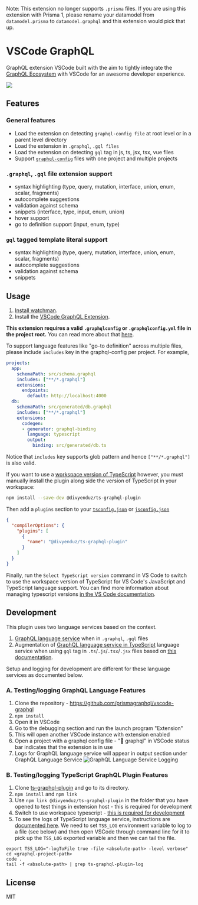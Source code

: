 Note: This extension no longer supports `.prisma` files. If you are using this extension with Prisma 1, please rename your datamodel from `datamodel.prisma` to `datamodel.graphql` and this extension would pick that up. 

# VSCode GraphQL

GraphQL extension VSCode built with the aim to tightly integrate the [GraphQL Ecosystem](https://www.prisma.io/docs/graphql-ecosystem/) with VSCode for an awesome developer experience.

![](https://camo.githubusercontent.com/97dc1080d5e6883c4eec3eaa6b7d0f29802e6b4b/687474703a2f2f672e7265636f726469742e636f2f497379504655484e5a342e676966)

## Features

### General features

- Load the extension on detecting `graphql-config file` at root level or in a parent level directory
- Load the extension in `.graphql`, `.gql files`
- Load the extension on detecting `gql` tag in js, ts, jsx, tsx, vue files
- Support [`graphql-config`](https://github.com/prismagraphql/graphql-config) files with one project and multiple projects

### `.graphql`, `.gql` file extension support

- syntax highlighting (type, query, mutation, interface, union, enum, scalar, fragments)
- autocomplete suggestions
- validation against schema
- snippets (interface, type, input, enum, union)
- hover support
- go to definition support (input, enum, type)

### `gql` tagged template literal support

- syntax highlighting (type, query, mutation, interface, union, enum, scalar, fragments)
- autocomplete suggestions
- validation against schema
- snippets

## Usage

1. [Install watchman](https://facebook.github.io/watchman/docs/install.html).
2. Install the [VSCode GraphQL Extension](https://marketplace.visualstudio.com/items?itemName=Prisma.vscode-graphql).

**This extension requires a valid `.graphqlconfig` or `.graphqlconfig.yml` file in the project root.** You can read more about that [here](https://github.com/prismagraphql/graphql-config).

To support language features like "go-to definition" across multiple files, please include `includes` key in the graphql-config per project. For example,

```yaml
projects:
  app:
    schemaPath: src/schema.graphql
    includes: ["**/*.graphql"]
    extensions:
      endpoints:
        default: http://localhost:4000
  db:
    schemaPath: src/generated/db.graphql
    includes: ["**/*.graphql"]
    extensions:
      codegen:
      - generator: graphql-binding
        language: typescript
        output:
          binding: src/generated/db.ts
```

Notice that `includes` key supports glob pattern and hence
`["**/*.graphql"]` is also valid.

If you want to use a [workspace version of TypeScript](https://code.visualstudio.com/Docs/languages/typescript#_using-newer-typescript-versions) however, you must manually install the plugin along side the version of TypeScript in your workspace:

```bash
npm install --save-dev @divyenduz/ts-graphql-plugin
```

Then add a `plugins` section to your [`tsconfig.json`](http://www.typescriptlang.org/docs/handbook/tsconfig-json.html) or [`jsconfig.json`](https://code.visualstudio.com/Docs/languages/javascript#_javascript-project-jsconfigjson)

```json
{
  "compilerOptions": {
    "plugins": [
      {
        "name": "@divyenduz/ts-graphql-plugin"
      }
    ]
  }
}
```

Finally, run the `Select TypeScript version` command in VS Code to switch to use the workspace version of TypeScript for VS Code's JavaScript and TypeScript language support. You can find more information about managing typescript versions [in the VS Code documentation](https://code.visualstudio.com/Docs/languages/typescript#_using-newer-typescript-versions).

## Development

This plugin uses two language services based on the context.

1.  [GraphQL language service](https://github.com/graphql/graphql-language-service) when in `.graphql`, `.gql` files
1.  Augmentation of [GraphQL language service in TypeScript](https://github.com/divyenduz/ts-graphql-plugin) language service when using `gql` tag in `.ts`/`.js`/`.tsx`/`.jsx` files based on [this documentation](https://github.com/Microsoft/TypeScript/wiki/Writing-a-Language-Service-Plugin).

Setup and logging for development are different for these language services as documented below.

### A. Testing/logging GraphQL Language Features

1.  Clone the repository - https://github.com/prismagraphql/vscode-graphql
1.  `npm install`
1.  Open it in VSCode
1.  Go to the debugging section and run the launch program "Extension"
1.  This will open another VSCode instance with extension enabled
1.  Open a project with a graphql config file - ":electric_plug: graphql" in VSCode status bar indicates that the extension is in use
1.  Logs for GraphQL language service will appear in output section under GraphQL Language Service
    ![GraphQL Language Service Logging](https://s3-ap-southeast-1.amazonaws.com/divyendusingh/vscode-graphql/Screen+Shot+2018-06-25+at+12.31.57+PM.png)

### B. Testing/logging TypeScript GraphQL Plugin Features

1.  Clone [ts-graphql-plugin](https://github.com/divyenduz/ts-graphql-plugin) and go to its directory. 
1.  `npm install` and `npm link`
1.  Use `npm link @divyenduz/ts-graphql-plugin` in the folder that you have opened to test things in extension host - this is required for development
1.  Switch to use workspace typescript - [this is required for development](https://github.com/Microsoft/TypeScript/wiki/Writing-a-Language-Service-Plugin#testing-locally)
1.  To see the logs of TypeScript language service, instructions are [documented here](https://github.com/Microsoft/TypeScript/wiki/Writing-a-Language-Service-Plugin#debugging). We need to set `TSS_LOG` environment variable to log to a file (see below) and then open VSCode through command line for it to pick up the `TSS_LOG` exported variable and then we can tail the file.

```
export TSS_LOG="-logToFile true -file <absolute-path> -level verbose"
cd <graphql-project-path>
code .
tail -f <absolute-path> | grep ts-graphql-plugin-log
```

## License

MIT
